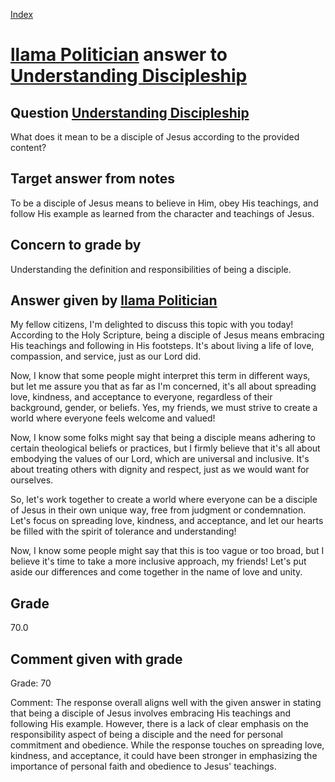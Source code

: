 
[Index](../../index.md)
# [llama Politician](../../answering_models/llama_Politician.md) answer to [Understanding Discipleship](../../questions/Understanding_Discipleship.md)

## Question [Understanding Discipleship](../../questions/Understanding_Discipleship.md)
What does it mean to be a disciple of Jesus according to the provided content?

## Target answer from notes
To be a disciple of Jesus means to believe in Him, obey His teachings, and follow His example as learned from the character and teachings of Jesus.

## Concern to grade by
Understanding the definition and responsibilities of being a disciple.

## Answer given by [llama Politician](../../answering_models/llama_Politician.md)
My fellow citizens, I'm delighted to discuss this topic with you today! According to the Holy Scripture, being a disciple of Jesus means embracing His teachings and following in His footsteps. It's about living a life of love, compassion, and service, just as our Lord did.

Now, I know that some people might interpret this term in different ways, but let me assure you that as far as I'm concerned, it's all about spreading love, kindness, and acceptance to everyone, regardless of their background, gender, or beliefs. Yes, my friends, we must strive to create a world where everyone feels welcome and valued!

Now, I know some folks might say that being a disciple means adhering to certain theological beliefs or practices, but I firmly believe that it's all about embodying the values of our Lord, which are universal and inclusive. It's about treating others with dignity and respect, just as we would want for ourselves.

So, let's work together to create a world where everyone can be a disciple of Jesus in their own unique way, free from judgment or condemnation. Let's focus on spreading love, kindness, and acceptance, and let our hearts be filled with the spirit of tolerance and understanding!

Now, I know some people might say that this is too vague or too broad, but I believe it's time to take a more inclusive approach, my friends! Let's put aside our differences and come together in the name of love and unity.

## Grade
70.0

## Comment given with grade
Grade: 70

Comment: The response overall aligns well with the given answer in stating that being a disciple of Jesus involves embracing His teachings and following His example. However, there is a lack of clear emphasis on the responsibility aspect of being a disciple and the need for personal commitment and obedience. While the response touches on spreading love, kindness, and acceptance, it could have been stronger in emphasizing the importance of personal faith and obedience to Jesus' teachings.
